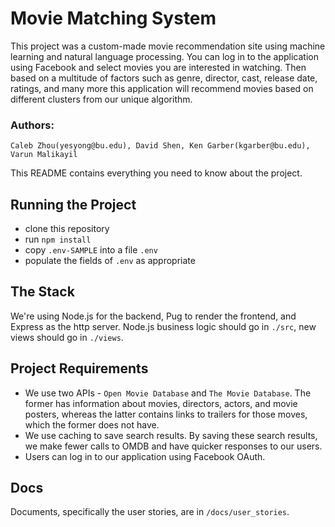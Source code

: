 # Movie Matching System

This project was a custom-made movie recommendation site using machine learning and natural language processing. You can log in to the application using Facebook and select movies you are interested in watching. Then based on a multitude of factors such as genre, director, cast, release date, ratings, and many more this application will recommend movies based on different clusters from our unique algorithm.

### Authors:
    Caleb Zhou(yesyong@bu.edu), David Shen, Ken Garber(kgarber@bu.edu), Varun Malikayil
This README contains everything you need to know about the project.

## Running the Project

* clone this repository
* run `npm install`
* copy `.env-SAMPLE` into a file `.env`
* populate the fields of `.env` as appropriate

## The Stack

We're using Node.js for the backend, Pug to render the frontend, and Express as the http server. Node.js business logic should go in `./src`, new views should go in `./views`.

## Project Requirements

* We use two APIs - `Open Movie Database` and `The Movie Database`. The former has information about movies, directors, actors, and movie posters, whereas the latter contains links to trailers for those moves, which the former does not have.
* We use caching to save search results. By saving these search results, we make fewer calls to OMDB and have quicker responses to our users.
* Users can log in to our application using Facebook OAuth.

## Docs

Documents, specifically the user stories, are in `/docs/user_stories`.
